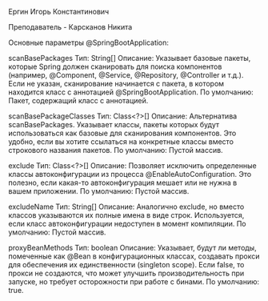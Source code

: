 Ергин Игорь Константинович

Преподаватель - Карсканов Никита

Основные параметры @SpringBootApplication:

scanBasePackages
Тип: String[]
Описание: Указывает базовые пакеты, которые Spring должен сканировать для поиска компонентов (например, @Component, @Service, @Repository, @Controller и т.д.). Если не указан, сканирование начинается с пакета, в котором находится класс с аннотацией @SpringBootApplication.
По умолчанию: Пакет, содержащий класс с аннотацией.

scanBasePackageClasses
Тип: Class<?>[]
Описание: Альтернатива scanBasePackages. Указывает классы, пакеты которых будут использоваться как базовые для сканирования компонентов. Это удобно, если вы хотите ссылаться на конкретные классы вместо строкового названия пакетов.
По умолчанию: Пустой массив.

exclude
Тип: Class<?>[]
Описание: Позволяет исключить определенные классы автоконфигурации из процесса @EnableAutoConfiguration. Это полезно, если какая-то автоконфигурация мешает или не нужна в вашем приложении.
По умолчанию: Пустой массив.

excludeName
Тип: String[]
Описание: Аналогично exclude, но вместо классов указываются их полные имена в виде строк. Используется, если класс автоконфигурации недоступен в момент компиляции.
По умолчанию: Пустой массив.

proxyBeanMethods
Тип: boolean
Описание: Указывает, будут ли методы, помеченные как @Bean в конфигурационных классах, создавать прокси для обеспечения их единственности (singleton scope). Если false, то прокси не создаются, что может улучшить производительность при запуске, но требует осторожности при работе с бинами.
По умолчанию: true.